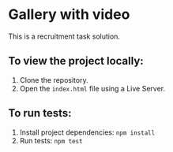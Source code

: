 # Gallery with video
This is a recruitment task solution.

## To view the project locally:
1. Clone the repository.
2. Open the `index.html` file using a Live Server.

## To run tests:
1. Install project dependencies: `npm install`
2. Run tests: `npm test`